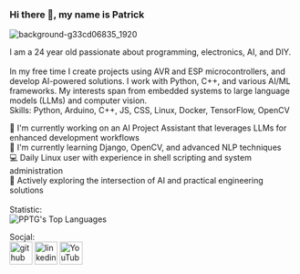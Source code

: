 ### Hi there 👋, my name is Patrick 
![background-g33cd06835_1920](https://user-images.githubusercontent.com/24864691/213499917-d67f6f75-7518-4111-a887-cdd7eff033d8.jpg)

I am a 24 year old passionate about programming, electronics, AI, and DIY.
<br>
<br>
In my free time I create projects using AVR and ESP microcontrollers, and develop AI-powered solutions. I work with Python, C++, and various AI/ML frameworks. My interests span from embedded systems to large language models (LLMs) and computer vision.
<br>
Skills: Python, Arduino, C++, JS, CSS, Linux, Docker, TensorFlow, OpenCV
<br>

🔭 I'm currently working on an AI Project Assistant that leverages LLMs for enhanced development workflows
<br>
🌱 I'm currently learning Django, OpenCV, and advanced NLP techniques
<br>
💻 Daily Linux user with experience in shell scripting and system administration
<br>
🤖 Actively exploring the intersection of AI and practical engineering solutions
<br>
<br>
Statistic:
<br>
![PPTG's Top Languages](https://github-readme-stats.vercel.app/api/top-langs/?username=PPTG&theme=vue-dark&show_icons=true&hide_border=true&layout=compact)

Socjal:
<br>
[<img src='https://cdn.jsdelivr.net/npm/simple-icons@3.0.1/icons/github.svg' alt='github' height='40'>](https://github.com/PPTG) [<img src='https://cdn.jsdelivr.net/npm/simple-icons@3.0.1/icons/linkedin.svg' alt='linkedin' height='40'>](https://www.linkedin.com/in/pptg/)  [<img src='https://cdn.jsdelivr.net/npm/simple-icons@3.0.1/icons/youtube.svg' alt='YouTube' height='40'>](https://www.youtube.com/@TechnologiaNaSpontanie)
